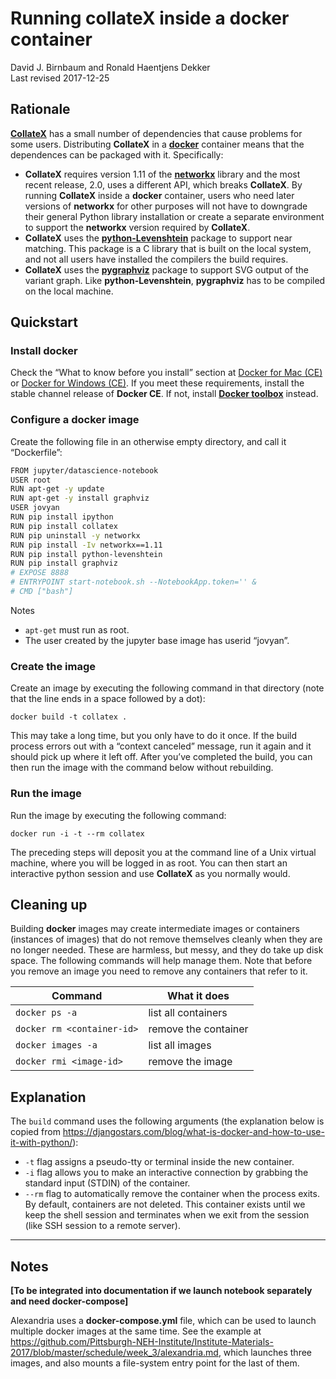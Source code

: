 # Running collateX inside a docker container

David J. Birnbaum and Ronald Haentjens Dekker  
Last revised 2017-12-25

## Rationale

[**CollateX**](https://pypi.python.org/pypi/collatex) has a small number of dependencies that cause problems for some users. Distributing **CollateX** in a [**docker**](https://www.docker.com/) container means that the dependences can be packaged with it. Specifically:

* **CollateX** requires version 1.11 of the [**networkx**](https://pypi.python.org/pypi/networkx) library and the most recent release, 2.0, uses a different API, which breaks **CollateX**. By running **CollateX** inside a **docker** container, users who need later versions of **networkx** for other purposes will not have to downgrade their general Python library installation or create a separate environment to support the **networkx** version required by **CollateX**.
* **CollateX** uses the [**python-Levenshtein**](https://pypi.python.org/pypi/python-Levenshtein) package to support near matching. This package is a C library that is built on the local system, and not all users have installed the compilers the build requires.
* **CollateX** uses the [**pygraphviz**](https://pypi.python.org/pypi/pygraphviz) package to support SVG output of the variant graph. Like **python-Levenshtein**, **pygraphviz** has to be compiled on the local machine. 

## Quickstart

### Install docker

Check the “What to know before you install” section at [Docker for Mac (CE)](https://docs.docker.com/docker-for-mac/install/) or [Docker for Windows (CE)](https://docs.docker.com/docker-for-windows/install/). If you meet these requirements, install the stable channel release of **Docker CE**. If not, install [**Docker toolbox**](https://docs.docker.com/toolbox/overview/) instead.

### Configure a docker image

Create the following file in an otherwise empty directory, and call it “Dockerfile”:

```bash
FROM jupyter/datascience-notebook
USER root
RUN apt-get -y update
RUN apt-get -y install graphviz
USER jovyan
RUN pip install ipython
RUN pip install collatex
RUN pip uninstall -y networkx
RUN pip install -Iv networkx==1.11
RUN pip install python-levenshtein
RUN pip install graphviz
# EXPOSE 8888
# ENTRYPOINT start-notebook.sh --NotebookApp.token='' &
# CMD ["bash"]
```

Notes

* `apt-get` must run as root. 
* The user created by the jupyter base image has userid “jovyan”.

### Create the image

Create an image by executing the following command in that directory (note that the line ends in a space followed by a dot):

```
docker build -t collatex .
```

This may take a long time, but you only have to do it once. If the build process errors out with a “context canceled” message, run it again and it should pick up where it left off. After you’ve completed the build, you can then run the image with the command below without rebuilding.

### Run the image

Run the image by executing the following command:

```
docker run -i -t --rm collatex
```

The preceding steps will deposit you at the command line of a Unix virtual machine, where you will be logged in as root. You can then start an interactive python session and use **CollateX** as you normally would.

## Cleaning up

Building **docker** images may create intermediate images or containers (instances of images) that do not remove themselves cleanly when they are no longer needed. These are harmless, but messy, and they do take up disk space. The following commands will help manage them. Note that before you remove an image you need to remove any containers that refer to it.

Command | What it does 
---- | ----
`docker ps -a` | list all containers 
`docker rm <container-id>` | remove the container
`docker images -a` | list all images
`docker rmi <image-id>` | remove the image

## Explanation

The `build` command uses the following arguments (the explanation below is copied from <https://djangostars.com/blog/what-is-docker-and-how-to-use-it-with-python/>):

* `-t` flag assigns a pseudo-tty or terminal inside the new container.
* `-i` flag allows you to make an interactive connection by grabbing the standard input (STDIN) of the container.
* `--rm` flag to automatically remove the container when the process exits. By default, containers are not deleted. This container exists until we keep the shell session and terminates when we exit from the session (like SSH session to a remote server).

----

## Notes

**[To be integrated into documentation if we launch notebook separately and need docker-compose]**
 
Alexandria uses a **docker-compose.yml** file, which can be used to launch multiple docker images at the same time. See the example at <https://github.com/Pittsburgh-NEH-Institute/Institute-Materials-2017/blob/master/schedule/week_3/alexandria.md>, which launches three images, and also mounts a file-system entry point for the last of them.
